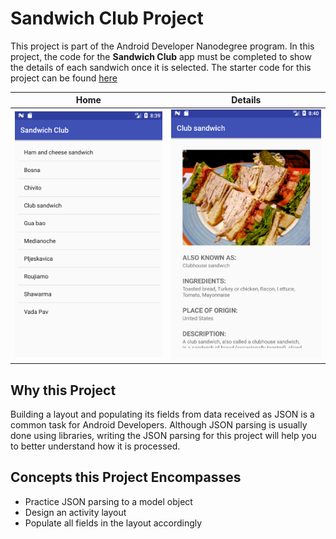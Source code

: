 # Sandwich Club Project
This project is part of the Android Developer Nanodegree program. In this project, the code for the **Sandwich Club** app must be completed to show the details of each sandwich once it is selected. The starter code for this project can be found [here](https://github.com/udacity/sandwich-club-starter-code)

| Home  | Details |
| ------------- | ------------- |
| ![Screenshot](/screenshots/sandwichclubhome-ss.png)  | ![Screenshot](/screenshots/sandwichclubdetail-ss.png)  |


## Why this Project
Building a layout and populating its fields from data received as JSON is a common task for Android Developers. Although JSON parsing is usually done using libraries, writing the JSON parsing for  this project will help you to better understand how it is processed.

## Concepts this Project Encompasses
- Practice JSON parsing to a model object
- Design an activity layout
- Populate all fields in the layout accordingly

